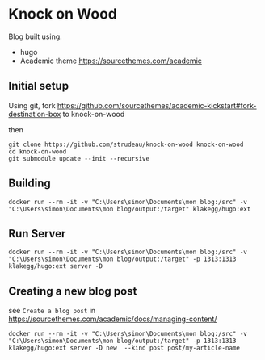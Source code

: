 # Knock on Wood

Blog built using:

* hugo
* Academic theme https://sourcethemes.com/academic

## Initial setup

Using git, fork https://github.com/sourcethemes/academic-kickstart#fork-destination-box to knock-on-wood

then

    git clone https://github.com/strudeau/knock-on-wood knock-on-wood
    cd knock-on-wood
    git submodule update --init --recursive


## Building

    docker run --rm -it -v "C:\Users\simon\Documents\mon blog:/src" -v "C:\Users\simon\Documents\mon blog/output:/target" klakegg/hugo:ext

## Run Server

    docker run --rm -it -v "C:\Users\simon\Documents\mon blog:/src" -v "C:\Users\simon\Documents\mon blog/output:/target" -p 1313:1313 klakegg/hugo:ext server -D

## Creating a new blog post

see `Create a blog post` in https://sourcethemes.com/academic/docs/managing-content/

    docker run --rm -it -v "C:\Users\simon\Documents\mon blog:/src" -v "C:\Users\simon\Documents\mon blog/output:/target" -p 1313:1313 klakegg/hugo:ext server -D new  --kind post post/my-article-name

